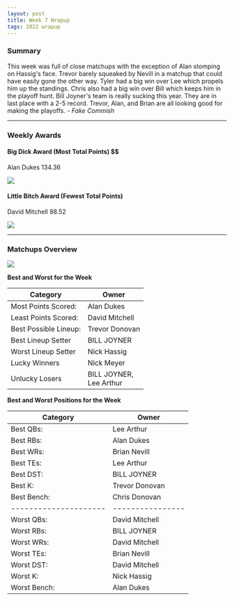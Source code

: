 ```yaml
---
layout: post
title: Week 7 Wrapup
tags: 2022 wrapup
---
```


### Summary
This week was full of close matchups with the exception of Alan stomping on Hassig's face. Trevor barely squeaked by Nevill in a matchup that could have easily gone the other way. Tyler had a big win over Lee which propels him up the standings. Chris also had a big win over Bill which keeps him in the playoff hunt.
Bill Joyner's team is really sucking this year. They are in last place with a 2-5 record. Trevor, Alan, and Brian are all looking good for making the playoffs.  *- Fake Commish*

___

### Weekly Awards

#### Big Dick Award (Most Total Points) $$
Alan Dukes 134.36 

![](https://media1.giphy.com/media/l3q2Z6S6n38zjPswo/giphy.gif?cid=3aa7f812e2373qxxwbhk7km0tucrqv3ao08b2ls7qr7toeqo&rid=giphy.gif&ct=g)

#### Little Bitch Award (Fewest Total Points)
David Mitchell 88.52 

![](https://media3.giphy.com/media/YVkqPj64xCwRao3cBj/giphy.gif?cid=3aa7f8128a9nfyfd4zwzla15arpf8dox3pqfc688hnt40st1&rid=giphy.gif&ct=g)


___

### Matchups Overview

![](../assets/img/week7_matchups.png)


**Best and Worst for the Week**


| Category              | Owner                        |
|-----------------------|------------------------------|
| Most Points Scored:   | Alan Dukes                   |
| Least Points Scored:  | David Mitchell               |
| Best Possible Lineup: | Trevor  Donovan              |
| Best Lineup Setter    | BILL JOYNER                  |
| Worst Lineup Setter   | Nick Hassig                  |
| Lucky Winners         | Nick Meyer                   |
| Unlucky Losers        | BILL JOYNER,<br />Lee Arthur |


**Best and Worst Positions for the Week**


| Category              | Owner            |
|-----------------------|------------------|
| Best QBs:             | Lee Arthur       |
| Best RBs:             | Alan Dukes       |
| Best WRs:             | Brian Nevill     |
| Best TEs:             | Lee Arthur       |
| Best DST:             | BILL JOYNER      |
| Best K:               | Trevor  Donovan  |
| Best Bench:           | Chris Donovan    |
| --------------------- | ---------------- |
| Worst QBs:            | David Mitchell   |
| Worst RBs:            | BILL JOYNER      |
| Worst WRs:            | David Mitchell   |
| Worst TEs:            | Brian Nevill     |
| Worst DST:            | David Mitchell   |
| Worst K:              | Nick Hassig      |
| Worst Bench:          | Alan Dukes       |

